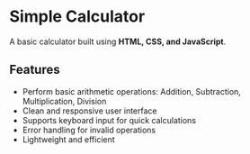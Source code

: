 # **Simple Calculator**
A basic calculator built using **HTML, CSS, and JavaScript**.

## **Features**
- Perform basic arithmetic operations: Addition, Subtraction, Multiplication, Division  
- Clean and responsive user interface  
- Supports keyboard input for quick calculations  
- Error handling for invalid operations  
- Lightweight and efficient  